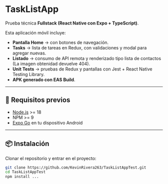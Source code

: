#  TaskListApp

Prueba técnica **Fullstack (React Native con Expo + TypeScript)**.  

Esta aplicación móvil incluye:
- **Pantalla Home** → con botones de navegación.  
- **Tasks** → lista de tareas en Redux, con validaciones y modal para agregar nuevas.  
- **Listado** → consumo de API remota y renderizado tipo lista de contactos (La imagen obtenidad devuelve 404).  
- **Unit Tests** → pruebas de Redux y pantallas con Jest + React Native Testing Library.  
- **APK generado con EAS Build**.  

---

## 🚀 Requisitos previos

- [Node.js](https://nodejs.org/) >= 18  
- NPM >= 9  
- [Expo Go](https://play.google.com/store/apps/details?id=host.exp.exponent) en tu dispositivo Android  


---

## 📦 Instalación

Clonar el repositorio y entrar en el proyecto:

```bash
git clone https://github.com/KevinRivera263/TaskListAppTest.git
cd TaskListAppTest
npm install ... 



